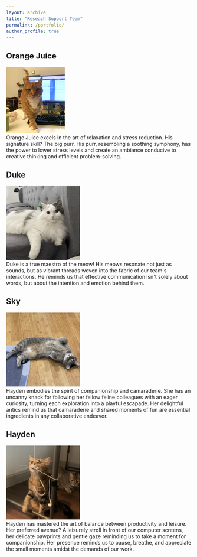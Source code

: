 ```yaml
---
layout: archive
title: "Reseach Support Team"
permalink: /portfolio/
author_profile: true
---
```



## Orange Juice 
<img src='/images/Image_OJ.png'> <br>
Orange Juice excels in the art of relaxation and stress reduction. His signature skill? The big purr. His purr, resembling a soothing symphony, has the power to lower stress levels and create an ambiance conducive to creative thinking and efficient problem-solving.

## Duke 
<img src='/images/Image_dudud200.jpg'><br>
Duke is a true maestro of the meow! His meows resonate not just as sounds, but as vibrant threads woven into the fabric of our team's interactions. He reminds us that effective communication isn't solely about words, but about the intention and emotion behind them.

## Sky
<img src='/images/Image_huihui2.png'><br>
Hayden embodies the spirit of companionship and camaraderie. She has an uncanny knack for following her fellow feline colleagues with an eager curiosity, turning each exploration into a playful escapade. Her delightful antics remind us that camaraderie and shared moments of fun are essential ingredients in any collaborative endeavor.

## Hayden
<img src='/images/Image_ruan2.png'><br>
Hayden has mastered the art of balance between productivity and leisure. Her preferred avenue? A leisurely stroll in front of our computer screens, her delicate pawprints and gentle gaze reminding us to take a moment for companionship. Her presence reminds us to pause, breathe, and appreciate the small moments amidst the demands of our work.
